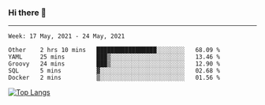 ### Hi there 👋
---
<!--START_SECTION:waka-->
```text
Week: 17 May, 2021 - 24 May, 2021

Other    2 hrs 10 mins   █████████████████░░░░░░░░   68.09 % 
YAML     25 mins         ███▒░░░░░░░░░░░░░░░░░░░░░   13.46 % 
Groovy   24 mins         ███▒░░░░░░░░░░░░░░░░░░░░░   12.90 % 
SQL      5 mins          ▓░░░░░░░░░░░░░░░░░░░░░░░░   02.68 % 
Docker   2 mins          ▒░░░░░░░░░░░░░░░░░░░░░░░░   01.56 % 
```
<!--END_SECTION:waka-->

[![Top Langs](https://github-readme-stats.vercel.app/api/top-langs/?username=HyunAh-iia&layout=compact)](https://github.com/anuraghazra/github-readme-stats)
<!--
**HyunAh-iia/HyunAh-iia** is a ✨ _special_ ✨ repository because its `README.md` (this file) appears on your GitHub profile.

Here are some ideas to get you started:

- 🔭 I’m currently working on ...
- 🌱 I’m currently learning ...
- 👯 I’m looking to collaborate on ...
- 🤔 I’m looking for help with ...
- 💬 Ask me about ...
- 📫 How to reach me: ...
- 😄 Pronouns: ...
- ⚡ Fun fact: ...
-->
